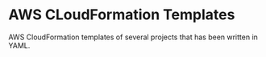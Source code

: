 # AWS CLoudFormation Templates
AWS CloudFormation templates of several projects that has been written in YAML.

